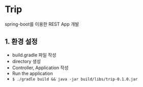 # Trip

spring-boot를 이용한 REST App 개발

## 1. 환경 설정
* build.gradle 파일 작성
* directory 생성
* Controller, Application 작성
* Run the application
* ```$ ./gradle build && java -jar build/libs/trip-0.1.0.jar```
	